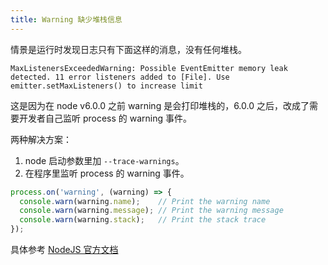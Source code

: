 ```yaml
---
title: Warning 缺少堆栈信息
---
```



情景是运行时发现日志只有下面这样的消息，没有任何堆栈。

`MaxListenersExceededWarning: Possible EventEmitter memory leak detected. 11 error listeners added to [File]. Use emitter.setMaxListeners() to increase limit`

这是因为在 node v6.0.0 之前 warning 是会打印堆栈的，6.0.0 之后，改成了需要开发者自己监听 process 的 warning 事件。

两种解决方案：

1. node 启动参数里加 `--trace-warnings`。
2. 在程序里监听 process 的 warning 事件。

```js
process.on('warning', (warning) => {
  console.warn(warning.name);    // Print the warning name
  console.warn(warning.message); // Print the warning message
  console.warn(warning.stack);   // Print the stack trace
});
```

具体参考 [NodeJS 官方文档](https://nodejs.org/api/process.html#process_event_warning)
